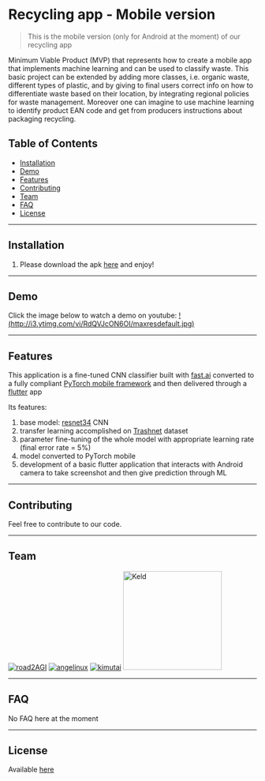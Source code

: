 # Recycling app - Mobile version

> This is the mobile version (only for Android at the moment) of our recycling app

Minimum Viable Product (MVP) that represents how to create a mobile app that implements machine learning and can be used to classify waste. This basic project can be extended by adding more classes, i.e. organic waste, different types of plastic, and by giving to final users correct info on how to differentiate waste based on their location, by integrating regional policies for waste management. Moreover one can imagine to use machine learning to identify product EAN code and get from producers instructions about packaging recycling.

## Table of Contents

- [Installation](#installation)
- [Demo](#demo)
- [Features](#features)
- [Contributing](#contributing)
- [Team](#team)
- [FAQ](#faq)
- [License](#license)

---

## Installation

1. Please download the apk [here](todo) and enjoy!

---

## Demo

Click the image below to watch a demo on youtube:
[!(http://i3.ytimg.com/vi/RdQVJcON6OI/maxresdefault.jpg)](https://youtu.be/RdQVJcON6OI) 

---

## Features

This application is a fine-tuned CNN classifier built with [fast.ai](https://docs.fast.ai/) converted to a fully compliant [PyTorch mobile framework](https://pytorch.org/mobile/home/) and then delivered through a [flutter](https://flutter.dev/) app 

Its features:

1. base model: [resnet34](https://www.kaggle.com/pytorch/resnet34) CNN 
2. transfer learning accomplished on [Trashnet](https://github.com/garythung/trashnet) dataset
3. parameter fine-tuning of the whole model with appropriate learning rate (final error rate = 5%)
4. model converted to PyTorch mobile
5. development of a basic flutter application that interacts with Android camera to take screenshot and then give prediction through ML

---

## Contributing

Feel free to contribute to our code.

---

## Team 

[![road2AGI](https://avatars0.githubusercontent.com/u/29116904?s=200&v=4)](https://github.com/florianrougier)
[![angelinux](https://avatars3.githubusercontent.com/u/1552481?s=200&v=4)](https://github.com/angelinux)
[![kimutai](https://avatars2.githubusercontent.com/u/47734618?s=200&v=4)](https://github.com/marchemjor) 
<a href="https://github.com/Keld-j" ><img src="https://avatars2.githubusercontent.com/u/54741534" alt="Keld" width="200"></a>

---

## FAQ

No FAQ here at the moment


---

## License

Available [here](../LICENSE)
